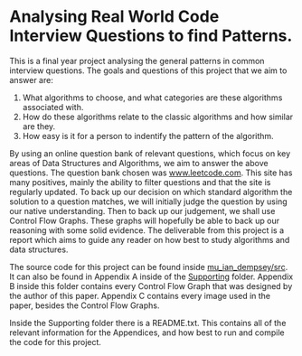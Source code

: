 # Analysing Real World Code Interview Questions to find Patterns.
This is a final year project analysing the general patterns in common interview questions. 
The goals and questions of this project that we aim to answer are:
1) What algorithms to choose, and what categories are
these algorithms associated with.
2) How do these algorithms relate to the classic algorithms
and how similar are they.
3) How easy is it for a person to indentify the pattern of
the algorithm.

By using an online question bank of relevant questions, which focus on key areas of Data Structures and Algorithms, we aim to answer the above questions. The question bank chosen was www.leetcode.com. This site has many positives, mainly the ability to filter questions and that the site is regularly updated. 
To back up our decision on which standard algorithm the solution to a question matches, we will initially judge the question by using our native understanding. Then to back up our judgement, we shall use Control Flow Graphs. These graphs will hopefully be able to back up our reasoning with some solid evidence.
The deliverable from this project is a report which aims to guide any reader on how best to study algorithms and data structures.

The source code for this project can be found inside [mu_ian_dempsey/src](src/mu_ian_dempsey). It can also be found in Appendix A inside of the [Supporting](12383546/Supporting) folder. 
Appendix B inside this folder contains every Control Flow Graph that was designed by the author of this paper. 
Appendix C contains every image used in the paper, besides the Control Flow Graphs. 

Inside the Supporting folder there is a README.txt. This contains all of the relevant information for the Appendices, and how best to run and compile the code for this project. 
